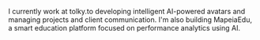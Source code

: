 I currently work at tolky.to developing intelligent AI-powered avatars and managing projects and client communication. I'm also building MapeiaEdu, a smart education platform focused on performance analytics using AI.

